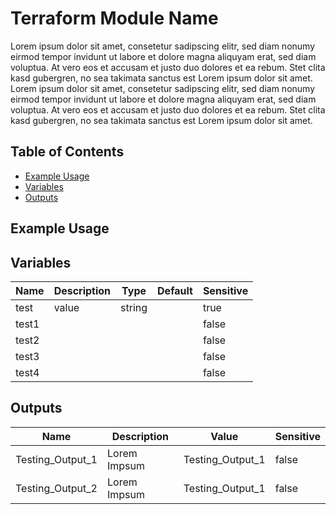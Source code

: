 # Terraform Module Name
Lorem ipsum dolor sit amet, consetetur sadipscing elitr, sed diam nonumy eirmod tempor invidunt ut labore et dolore magna aliquyam erat, sed diam voluptua. At vero eos et accusam et justo duo dolores et ea rebum. Stet clita kasd gubergren, no sea takimata sanctus est Lorem ipsum dolor sit amet. Lorem ipsum dolor sit amet, consetetur sadipscing elitr, sed diam nonumy eirmod tempor invidunt ut labore et dolore magna aliquyam erat, sed diam voluptua. At vero eos et accusam et justo duo dolores et ea rebum. Stet clita kasd gubergren, no sea takimata sanctus est Lorem ipsum dolor sit amet.
## Table of Contents
- [Example Usage](#example-usage)
- [Variables](#variables)
- [Outputs](#outputs)
## Example Usage
## Variables
| Name | Description | Type | Default | Sensitive |
|------|-------------|------|---------|-----------|
|test|value|string||true|
|test1||||false|
|test2||||false|
|test3||||false|
|test4||||false|
## Outputs
| Name | Description | Value | Sensitive |
|------|-------------|-------|-----------|
|Testing_Output_1|Lorem Impsum|Testing_Output_1|false|
|Testing_Output_2|Lorem Impsum|Testing_Output_1|false|
